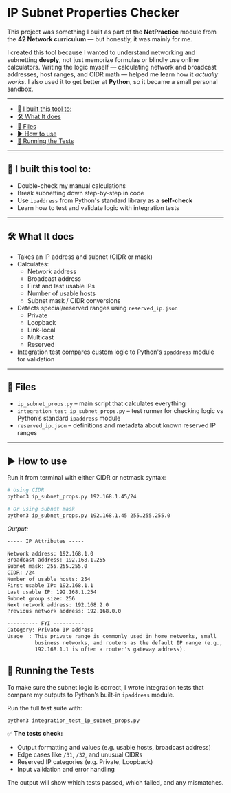 # IP Subnet Properties Checker

This project was something I built as part of the **NetPractice** module from the **42 Network curriculum** — but honestly, it was mainly for me.

I created this tool because I wanted to understand networking and subnetting **deeply**, not just memorize formulas or blindly use online calculators. Writing the logic myself — calculating network and broadcast addresses, host ranges, and CIDR math — helped me learn how it *actually works*. I also used it to get better at **Python**, so it became a small personal sandbox.

---
* [🧠  I built this tool to:](#-i-built-this-tool-to)
* [🛠️ What It does](#-what-it-does)
* [📁 Files](#-files)
* [▶️ How to use](#-how-to-use)
* [🧪 Running the Tests](#-running-the-tests)

---
## 🧠  I built this tool to:

- Double-check my manual calculations
- Break subnetting down step-by-step in code
- Use `ipaddress` from Python's standard library as a **self-check**
- Learn how to test and validate logic with integration tests

---

## 🛠️ What It does

- Takes an IP address and subnet (CIDR or mask)
- Calculates:
  - Network address
  - Broadcast address
  - First and last usable IPs
  - Number of usable hosts
  - Subnet mask / CIDR conversions
- Detects special/reserved ranges using `reserved_ip.json`
  - Private
  - Loopback
  - Link-local
  - Multicast
  - Reserved
- Integration test compares custom logic to Python's `ipaddress` module for validation

---

## 📁 Files

- `ip_subnet_props.py` – main script that calculates everything
- `integration_test_ip_subnet_props.py` – test runner for checking logic vs Python’s standard `ipaddress` module
- `reserved_ip.json` – definitions and metadata about known reserved IP ranges

---

## ▶️ How to use

Run it from terminal with either CIDR or netmask syntax:

```bash
# Using CIDR
python3 ip_subnet_props.py 192.168.1.45/24

# Or using subnet mask
python3 ip_subnet_props.py 192.168.1.45 255.255.255.0
```

_Output:_
```txt
----- IP Attributes -----

Network address: 192.168.1.0
Broadcast address: 192.168.1.255
Subnet mask: 255.255.255.0
CIDR: /24
Number of usable hosts: 254
First usable IP: 192.168.1.1
Last usable IP: 192.168.1.254
Subnet group size: 256
Next network address: 192.168.2.0
Previous network address: 192.168.0.0

---------- FYI ----------
Category: Private IP address
Usage  : This private range is commonly used in home networks, small
         business networks, and routers as the default IP range (e.g.,
         192.168.1.1 is often a router's gateway address).
```
## 🧪 Running the Tests

To make sure the subnet logic is correct, I wrote integration tests that compare my outputs to Python’s built-in `ipaddress` module.

Run the full test suite with:

```bash
python3 integration_test_ip_subnet_props.py
```

✅ **The tests check:**

- Output formatting and values (e.g. usable hosts, broadcast address)
- Edge cases like `/31`, `/32`, and unusual CIDRs
- Reserved IP categories (e.g. Private, Loopback)
- Input validation and error handling

The output will show which tests passed, which failed, and any mismatches.

